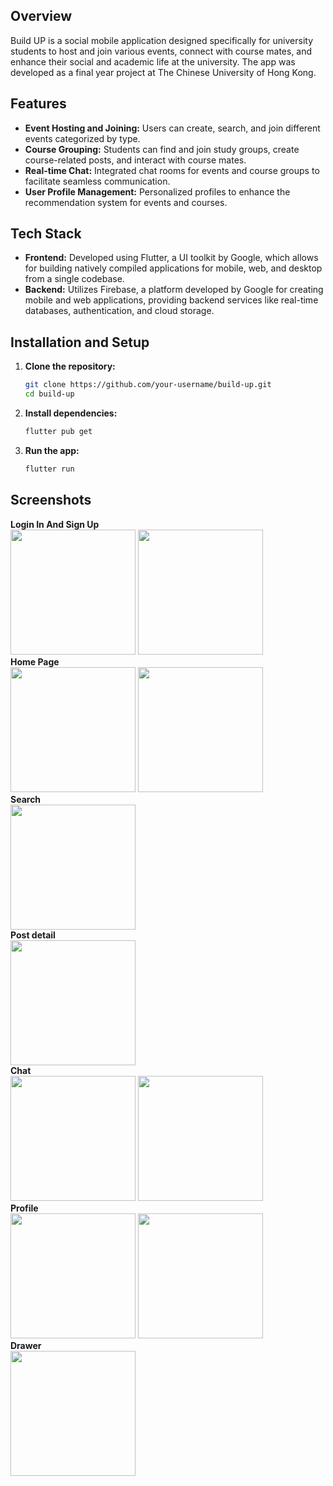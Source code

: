 ## Overview

Build UP is a social mobile application designed specifically for university students to host and join various events, connect with course mates, and enhance their social and academic life at the university. The app was developed as a final year project at The Chinese University of Hong Kong.

## Features
- **Event Hosting and Joining:** Users can create, search, and join different events categorized by type.
- **Course Grouping:** Students can find and join study groups, create course-related posts, and interact with course mates.
- **Real-time Chat:** Integrated chat rooms for events and course groups to facilitate seamless communication.
- **User Profile Management:** Personalized profiles to enhance the recommendation system for events and courses.

## Tech Stack
- **Frontend:** Developed using Flutter, a UI toolkit by Google, which allows for building natively compiled applications for mobile, web, and desktop from a single codebase.
- **Backend:** Utilizes Firebase, a platform developed by Google for creating mobile and web applications, providing backend services like real-time databases, authentication, and cloud storage.

## Installation and Setup
1. **Clone the repository:**
   ```bash
   git clone https://github.com/your-username/build-up.git
   cd build-up

2. **Install dependencies:**
   ```bash
   flutter pub get

3. **Run the app:**
   ```bash
   flutter run

## Screenshots
**Login In And Sign Up**
<br>
<img src="https://github.com/mattyu122/CUHKFYP_BUILDUP/assets/46863510/d2492d05-c461-408c-b18e-7e5c8fef8ec0" width="200">
<img src="https://github.com/mattyu122/CUHKFYP_BUILDUP/assets/46863510/c6e8284a-4083-4c92-bec5-974d3eeae5da" width="200">
<br>
**Home Page**
<br>
<img src="https://github.com/mattyu122/CUHKFYP_BUILDUP/assets/46863510/5fcf1eb4-def3-4d16-9a0d-670b3c3e0a21" width="200">
<img src="https://github.com/mattyu122/CUHKFYP_BUILDUP/assets/46863510/d102189c-a154-4225-8920-96349c443337" width="200">
<br>
**Search**
<br>
<img src="https://github.com/mattyu122/CUHKFYP_BUILDUP/assets/46863510/c6c547de-4d06-4161-8337-e3c8c96c9e01" width="200">
<br>
**Post detail**
<br>
<img src="https://github.com/mattyu122/CUHKFYP_BUILDUP/assets/46863510/bed2a5d4-2229-418c-a30d-8f94ae65da7e" width="200">
<br>
**Chat**
<br>
<img src="https://github.com/mattyu122/CUHKFYP_BUILDUP/assets/46863510/d14ac628-cc78-4ada-8415-a8bf1e80197b" width="200">
<img src="https://github.com/mattyu122/CUHKFYP_BUILDUP/assets/46863510/75f4cbb1-d161-48f4-9221-9d1756f74956" width="200">
<br>
**Profile**
<br>
<img src="https://github.com/mattyu122/CUHKFYP_BUILDUP/assets/46863510/44e32231-8b7e-4b43-ae1e-fe47e85f79d6" width="200">
<img src="https://github.com/mattyu122/CUHKFYP_BUILDUP/assets/46863510/17543369-fe17-4176-b594-865e41ced20f" width="200">
<br>
**Drawer**
<br>
<img src="https://github.com/mattyu122/CUHKFYP_BUILDUP/assets/46863510/a09055c6-675b-4145-b910-bb817873daf9" width="200">
<br>






